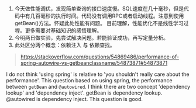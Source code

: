 1. 今天做性能调优，发现简单查询的接口速度慢。SQL速度在几十毫秒，但是代码中有几百毫秒的执行时间。代码没有调用RPC或者启动线程。注意到使用getBean()方法。怀疑此处性能有问题。
目前理解，性能优化不是线性学习过程。更多需要对基础知识的感悟理解。
2. 今明两日做实验，先尝试解决问题。若能验证成功，再写定量分析。
3. 此处区分两个概念：依赖注入 与 依赖查找。



> https://stackoverflow.com/questions/54869486/performance-of-spring-autowire-vs-getbeanclassname/54873871#54873871

I do not think 'using spring' is relative to 'you shouldn't really care about the performance'. This question based on using spring, the performance between `getBean` and `@autowired`. I think there are two concept 'dependency lookup' and 'dependency inject'. getBean is dependency lookup. @autowired is dependency inject. This question is good.


